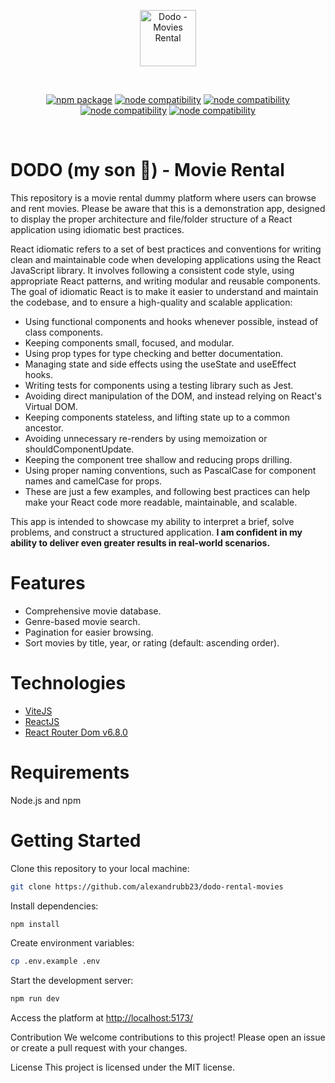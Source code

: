 <p align="center">
  <a href="https://vitejs.dev" target="_blank" rel="noopener noreferrer">
    <img width="90" src="https://www.svgrepo.com/show/53765/boy.svg" alt="Dodo - Movies Rental">
  </a>
</p>
<br/>
<p align="center">
  <a href="https://npmjs.com/package/vite"><img src="https://img.shields.io/npm/v/vite.svg" alt="npm package"></a>
  <a href="https://nodejs.org/en/about/releases/"><img src="https://img.shields.io/node/v/vite.svg" alt="node compatibility"></a>
  <a href="https://beta.reactjs.org/"><img src="https://img.shields.io/badge/react-%5E18.0.0-orange" alt="node compatibility"></a>
  <a href="https://github.com/microsoft/TypeScript/releases"><img src="https://img.shields.io/badge/typescript-%5E4.9.0-blue" alt="node compatibility"></a>
  <a href="https://reactrouter.com/en/main"><img src="https://img.shields.io/badge/react%20router-%5E6.8.0-blueviolet" alt="node compatibility"></a>

</p>
<br/>

# DODO (my son 💖) - Movie Rental

This repository is a movie rental dummy platform where users can browse and rent movies. Please be aware that this is a demonstration app, designed to display the proper architecture and file/folder structure of a React application using idiomatic best practices.

React idiomatic refers to a set of best practices and conventions for writing clean and maintainable code when developing applications using the React JavaScript library. It involves following a consistent code style, using appropriate React patterns, and writing modular and reusable components. The goal of idiomatic React is to make it easier to understand and maintain the codebase, and to ensure a high-quality and scalable application:

- Using functional components and hooks whenever possible, instead of class components.
- Keeping components small, focused, and modular.
- Using prop types for type checking and better documentation.
- Managing state and side effects using the useState and useEffect hooks.
- Writing tests for components using a testing library such as Jest.
- Avoiding direct manipulation of the DOM, and instead relying on React's Virtual DOM.
- Keeping components stateless, and lifting state up to a common ancestor.
- Avoiding unnecessary re-renders by using memoization or shouldComponentUpdate.
- Keeping the component tree shallow and reducing props drilling.
- Using proper naming conventions, such as PascalCase for component names and camelCase for props.
- These are just a few examples, and following best practices can help make your React code more readable, maintainable, and scalable.

This app is intended to showcase my ability to interpret a brief, solve problems, and construct a structured application. **I am confident in my ability to deliver even greater results in real-world scenarios.**

# Features

- Comprehensive movie database.
- Genre-based movie search.
- Pagination for easier browsing.
- Sort movies by title, year, or rating (default: ascending order).

# Technologies

- [ViteJS](https://vitejs.dev/)
- [ReactJS](https://reactjs.org/)
- [React Router Dom v6.8.0](https://reactrouter.com/en/main/start/overview)

# Requirements

Node.js and npm

# Getting Started

Clone this repository to your local machine:

```bash
git clone https://github.com/alexandrubb23/dodo-rental-movies
```

Install dependencies:

```bash
npm install
```

Create environment variables:

```bash
cp .env.example .env
```

Start the development server:

```bash
npm run dev
```

Access the platform at [http://localhost:5173/](http://localhost:5173/)

Contribution
We welcome contributions to this project! Please open an issue or create a pull request with your changes.

License
This project is licensed under the MIT license.
